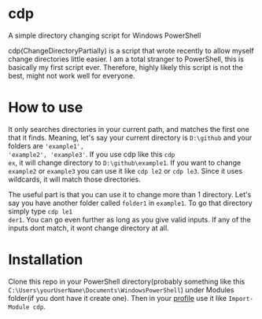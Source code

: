 # cdp
A simple directory changing script for Windows PowerShell

cdp(ChangeDirectoryPartially) is a script that wrote recently to allow myself change directories little easier. I am a total stranger to PowerShell, this is basically my first script ever. Therefore, highly likely this script is not the best, might not work well for everyone.

# How to use
It only searches directories in your current path, and matches the first one that it finds. Meaning, let's say your current directory is <code>D:\github</code> and your folders are <code>'example1', 'example2', 'example3'</code>. If you use cdp like this <code>cdp ex</code>, it will change directory to <code>D:\github\example1</code>. If you want to change <code>example2</code> or <code>example3</code> you can use it like <code>cdp le2</code> or <code>cdp le3</code>. Since it uses wildcards, it will match those directories.

The useful part is that you can use it to change more than 1 directory. Let's say you have another folder called <code>folder1</code> in <code>example1</code>. To go that directory simply type <code>cdp le1 der1</code>. You can go even further as long as you give valid inputs. If any of the inputs dont match, it wont change directory at all.

# Installation
Clone this repo in your PowerShell directory(probably something like this <code>C:\Users\yourUserName\Documents\WindowsPowerShell</code>) under Modules folder(if you dont have it create one). Then in your [profile](https://docs.microsoft.com/en-us/powershell/scripting/core-powershell/ise/how-to-use-profiles-in-windows-powershell-ise?view=powershell-6#to-create-a-new-profile) use it like <code>Import-Module cdp</code>.
